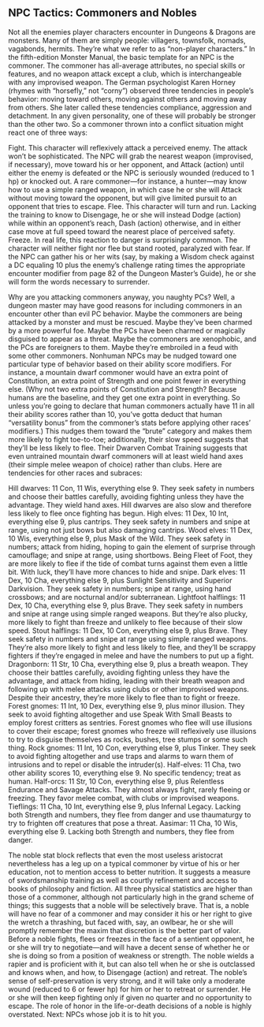 ## NPC Tactics: Commoners and Nobles

Not all the enemies player characters encounter in Dungeons & Dragons are monsters. Many of them are simply people: villagers, townsfolk, nomads, vagabonds, hermits. They’re what we refer to as “non-player characters.”
In the fifth-edition Monster Manual, the basic template for an NPC is the commoner. The commoner has all-average attributes, no special skills or features, and no weapon attack except a club, which is interchangeable with any improvised weapon.
The German psychologist Karen Horney (rhymes with “horsefly,” not “corny”) observed three tendencies in people’s behavior: moving toward others, moving against others and moving away from others. She later called these tendencies compliance, aggression and detachment. In any given personality, one of these will probably be stronger than the other two. So a commoner thrown into a conflict situation might react one of three ways:

Fight. This character will reflexively attack a perceived enemy. The attack won’t be sophisticated. The NPC will grab the nearest weapon (improvised, if necessary), move toward his or her opponent, and Attack (action) until either the enemy is defeated or the NPC is seriously wounded (reduced to 1 hp) or knocked out. A rare commoner—for instance, a hunter—may know how to use a simple ranged weapon, in which case he or she will Attack without moving toward the opponent, but will give limited pursuit to an opponent that tries to escape.
Flee. This character will turn and run. Lacking the training to know to Disengage, he or she will instead Dodge (action) while within an opponent’s reach, Dash (action) otherwise, and in either case move at full speed toward the nearest place of perceived safety.
Freeze. In real life, this reaction to danger is surprisingly common. The character will neither fight nor flee but stand rooted, paralyzed with fear. If the NPC can gather his or her wits (say, by making a Wisdom check against a DC equaling 10 plus the enemy’s challenge rating times the appropriate encounter modifier from page 82 of the Dungeon Master’s Guide), he or she will form the words necessary to surrender.

Why are you attacking commoners anyway, you naughty PCs? Well, a dungeon master may have good reasons for including commoners in an encounter other than evil PC behavior. Maybe the commoners are being attacked by a monster and must be rescued. Maybe they’ve been charmed by a more powerful foe. Maybe the PCs have been charmed or magically disguised to appear as a threat. Maybe the commoners are xenophobic, and the PCs are foreigners to them. Maybe they’re embroiled in a feud with some other commoners.
Nonhuman NPCs may be nudged toward one particular type of behavior based on their ability score modifiers. For instance, a mountain dwarf commoner would have an extra point of Constitution, an extra point of Strength and one point fewer in everything else. (Why not two extra points of Constitution and Strength? Because humans are the baseline, and they get one extra point in everything. So unless you’re going to declare that human commoners actually have 11 in all their ability scores rather than 10, you’ve gotta deduct that human “versatility bonus” from the commoner’s stats before applying other races’ modifiers.) This nudges them toward the “brute” category and makes them more likely to fight toe-to-toe; additionally, their slow speed suggests that they’ll be less likely to flee. Their Dwarven Combat Training suggests that even untrained mountain dwarf commoners will at least wield hand axes (their simple melee weapon of choice) rather than clubs. Here are tendencies for other races and subraces:

Hill dwarves: 11 Con, 11 Wis, everything else 9. They seek safety in numbers and choose their battles carefully, avoiding fighting unless they have the advantage. They wield hand axes. Hill dwarves are also slow and therefore less likely to flee once fighting has begun.
High elves: 11 Dex, 10 Int, everything else 9, plus cantrips. They seek safety in numbers and snipe at range, using not just bows but also damaging cantrips.
Wood elves: 11 Dex, 10 Wis, everything else 9, plus Mask of the Wild. They seek safety in numbers; attack from hiding, hoping to gain the element of surprise through camouflage; and snipe at range, using shortbows. Being Fleet of Foot, they are more likely to flee if the tide of combat turns against them even a little bit. With luck, they’ll have more chances to hide and snipe.
Dark elves: 11 Dex, 10 Cha, everything else 9, plus Sunlight Sensitivity and Superior Darkvision. They seek safety in numbers; snipe at range, using hand crossbows; and are nocturnal and/or subterranean.
Lightfoot halflings: 11 Dex, 10 Cha, everything else 9, plus Brave. They seek safety in numbers and snipe at range using simple ranged weapons. But they’re also plucky, more likely to fight than freeze and unlikely to flee because of their slow speed.
Stout halflings: 11 Dex, 10 Con, everything else 9, plus Brave. They seek safety in numbers and snipe at range using simple ranged weapons. They’re also more likely to fight and less likely to flee, and they’ll be scrappy fighters if they’re engaged in melee and have the numbers to put up a fight.
Dragonborn: 11 Str, 10 Cha, everything else 9, plus a breath weapon. They choose their battles carefully, avoiding fighting unless they have the advantage, and attack from hiding, leading with their breath weapon and following up with melee attacks using clubs or other improvised weapons. Despite their ancestry, they’re more likely to flee than to fight or freeze.
Forest gnomes: 11 Int, 10 Dex, everything else 9, plus minor illusion. They seek to avoid fighting altogether and use Speak With Small Beasts to employ forest critters as sentries. Forest gnomes who flee will use illusions to cover their escape; forest gnomes who freeze will reflexively use illusions to try to disguise themselves as rocks, bushes, tree stumps or some such thing.
Rock gnomes: 11 Int, 10 Con, everything else 9, plus Tinker. They seek to avoid fighting altogether and use traps and alarms to warn them of intrusions and to repel or disable the intruder(s).
Half-elves: 11 Cha, two other ability scores 10, everything else 9. No specific tendency; treat as human.
Half-orcs: 11 Str, 10 Con, everything else 9, plus Relentless Endurance and Savage Attacks. They almost always fight, rarely fleeing or freezing. They favor melee combat, with clubs or improvised weapons.
Tieflings: 11 Cha, 10 Int, everything else 9, plus Infernal Legacy. Lacking both Strength and numbers, they flee from danger and use thaumaturgy to try to frighten off creatures that pose a threat.
Aasimar: 11 Cha, 10 Wis, everything else 9. Lacking both Strength and numbers, they flee from danger.

The noble stat block reflects that even the most useless aristocrat nevertheless has a leg up on a typical commoner by virtue of his or her education, not to mention access to better nutrition. It suggests a measure of swordsmanship training as well as courtly refinement and access to books of philosophy and fiction. All three physical statistics are higher than those of a commoner, although not particularly high in the grand scheme of things; this suggests that a noble will be selectively brave. That is, a noble will have no fear of a commoner and may consider it his or her right to give the wretch a thrashing, but faced with, say, an owlbear, he or she will promptly remember the maxim that discretion is the better part of valor. Before a noble fights, flees or freezes in the face of a sentient opponent, he or she will try to negotiate—and will have a decent sense of whether he or she is doing so from a position of weakness or strength. The noble wields a rapier and is proficient with it, but can also tell when he or she is outclassed and knows when, and how, to Disengage (action) and retreat. The noble’s sense of self-preservation is very strong, and it will take only a moderate wound (reduced to 6 or fewer hp) for him or her to retreat or surrender. He or she will then keep fighting only if given no quarter and no opportunity to escape. The role of honor in the life-or-death decisions of a noble is highly overstated.
Next: NPCs whose job it is to hit you.
